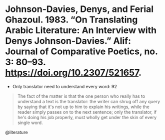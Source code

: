 # Johnson-Davies, Denys, and Ferial Ghazoul. 1983. “On Translating Arabic Literature: An Interview with Denys Johnson-Davies.” Alif: Journal of Comparative Poetics, no. 3: 80–93. https://doi.org/10.2307/521657.

- Only translator need to understand every word: 92

> The fact of the matter is that the one person who really has to understand a text is the translator: the writer can shrug off any query by saying that it's not up to him to explain his writings, while the reader simply passes on to the next sentence; only the translator, if he's doing his job properly, must wholly get under the skin of every single word.

@literature
